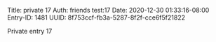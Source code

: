 Title: private 17
Auth: friends test:17
Date: 2020-12-30 01:33:16-08:00
Entry-ID: 1481
UUID: 8f753ccf-fb3a-5287-8f2f-cce6f5f21822

Private entry 17